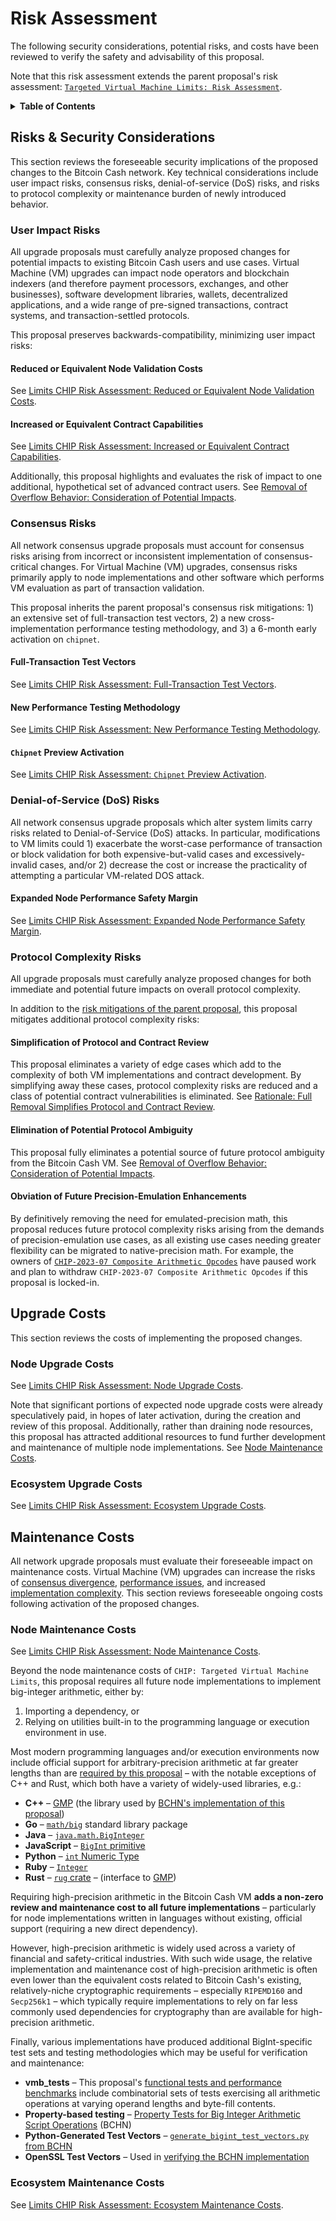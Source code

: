 # Risk Assessment

The following security considerations, potential risks, and costs have been reviewed to verify the safety and advisability of this proposal.

Note that this risk assessment extends the parent proposal's risk assessment: [`Targeted Virtual Machine Limits: Risk Assessment`](https://github.com/bitjson/bch-vm-limits).

<details>

<summary><strong>Table of Contents</strong></summary>

- [Risks \& Security Considerations](#risks--security-considerations)
  - [User Impact Risks](#user-impact-risks)
    - [Reduced or Equivalent Node Validation Costs](#reduced-or-equivalent-node-validation-costs)
    - [Increased or Equivalent Contract Capabilities](#increased-or-equivalent-contract-capabilities)
  - [Consensus Risks](#consensus-risks)
    - [Full-Transaction Test Vectors](#full-transaction-test-vectors)
    - [New Performance Testing Methodology](#new-performance-testing-methodology)
    - [`Chipnet` Preview Activation](#chipnet-preview-activation)
  - [Denial-of-Service (DoS) Risks](#denial-of-service-dos-risks)
    - [Expanded Node Performance Safety Margin](#expanded-node-performance-safety-margin)
  - [Protocol Complexity Risks](#protocol-complexity-risks)
    - [Simplification of Protocol and Contract Review](#simplification-of-protocol-and-contract-review)
    - [Elimination of Potential Protocol Ambiguity](#elimination-of-potential-protocol-ambiguity)
    - [Obviation of Future Precision-Emulation Enhancements](#obviation-of-future-precision-emulation-enhancements)
- [Upgrade Costs](#upgrade-costs)
  - [Node Upgrade Costs](#node-upgrade-costs)
  - [Ecosystem Upgrade Costs](#ecosystem-upgrade-costs)
- [Maintenance Costs](#maintenance-costs)
  - [Node Maintenance Costs](#node-maintenance-costs)
  - [Ecosystem Maintenance Costs](#ecosystem-maintenance-costs)

</details>

## Risks & Security Considerations

This section reviews the foreseeable security implications of the proposed changes to the Bitcoin Cash network. Key technical considerations include user impact risks, consensus risks, denial-of-service (DoS) risks, and risks to protocol complexity or maintenance burden of newly introduced behavior.

### User Impact Risks

All upgrade proposals must carefully analyze proposed changes for potential impacts to existing Bitcoin Cash users and use cases. Virtual Machine (VM) upgrades can impact node operators and blockchain indexers (and therefore payment processors, exchanges, and other businesses), software development libraries, wallets, decentralized applications, and a wide range of pre-signed transactions, contract systems, and transaction-settled protocols.

This proposal preserves backwards-compatibility, minimizing user impact risks:

#### Reduced or Equivalent Node Validation Costs

See [Limits CHIP Risk Assessment: Reduced or Equivalent Node Validation Costs](https://github.com/bitjson/bch-vm-limits/blob/master/risk-assessment.md#reduced-or-equivalent-node-validation-costs).

#### Increased or Equivalent Contract Capabilities

See [Limits CHIP Risk Assessment: Increased or Equivalent Contract Capabilities](https://github.com/bitjson/bch-vm-limits/blob/master/risk-assessment.md#reduced-or-equivalent-node-validation-costs).

Additionally, this proposal highlights and evaluates the risk of impact to one additional, hypothetical set of advanced contract users. See [Removal of Overflow Behavior: Consideration of Potential Impacts](rationale.md#consideration-of-potential-impacts).

### Consensus Risks

All network consensus upgrade proposals must account for consensus risks arising from incorrect or inconsistent implementation of consensus-critical changes. For Virtual Machine (VM) upgrades, consensus risks primarily apply to node implementations and other software which performs VM evaluation as part of transaction validation.

This proposal inherits the parent proposal's consensus risk mitigations: 1) an extensive set of full-transaction test vectors, 2) a new cross-implementation performance testing methodology, and 3) a 6-month early activation on `chipnet`.

#### Full-Transaction Test Vectors

See [Limits CHIP Risk Assessment: Full-Transaction Test Vectors](https://github.com/bitjson/bch-vm-limits/blob/master/risk-assessment.md#full-transaction-test-vectors).

#### New Performance Testing Methodology

See [Limits CHIP Risk Assessment: New Performance Testing Methodology](https://github.com/bitjson/bch-vm-limits/blob/master/risk-assessment.md#new-performance-testing-methodology).

#### `Chipnet` Preview Activation

See [Limits CHIP Risk Assessment: `Chipnet` Preview Activation](https://github.com/bitjson/bch-vm-limits/blob/master/risk-assessment.md#chipnet-preview-activation).

### Denial-of-Service (DoS) Risks

All network consensus upgrade proposals which alter system limits carry risks related to Denial-of-Service (DoS) attacks. In particular, modifications to VM limits could 1) exacerbate the worst-case performance of transaction or block validation for both expensive-but-valid cases and excessively-invalid cases, and/or 2) decrease the cost or increase the practicality of attempting a particular VM-related DOS attack.

#### Expanded Node Performance Safety Margin

See [Limits CHIP Risk Assessment: Expanded Node Performance Safety Margin](https://github.com/bitjson/bch-vm-limits/blob/master/risk-assessment.md#expanded-node-performance-safety-margin).

### Protocol Complexity Risks

All upgrade proposals must carefully analyze proposed changes for both immediate and potential future impacts on overall protocol complexity.

In addition to the [risk mitigations of the parent proposal](https://github.com/bitjson/bch-vm-limits/blob/master/risk-assessment.md#protocol-complexity-risks), this proposal mitigates additional protocol complexity risks:

#### Simplification of Protocol and Contract Review

This proposal eliminates a variety of edge cases which add to the complexity of both VM implementations and contract development. By simplifying away these cases, protocol complexity risks are reduced and a class of potential contract vulnerabilities is eliminated. See [Rationale: Full Removal Simplifies Protocol and Contract Review](rationale.md#full-removal-simplifies-protocol-and-contract-review).

#### Elimination of Potential Protocol Ambiguity

This proposal fully eliminates a potential source of future protocol ambiguity from the Bitcoin Cash VM. See [Removal of Overflow Behavior: Consideration of Potential Impacts](#consideration-of-potential-impacts).

#### Obviation of Future Precision-Emulation Enhancements

By definitively removing the need for emulated-precision math, this proposal reduces future protocol complexity risks arising from the demands of precision-emulation use cases, as all existing use cases needing greater flexibility can be migrated to native-precision math. For example, the owners of [`CHIP-2023-07 Composite Arithmetic Opcodes`](https://github.com/mr-zwets/Composite-Arithmetic-Opcodes/blob/main/README.md) have paused work and plan to withdraw `CHIP-2023-07 Composite Arithmetic Opcodes` if this proposal is locked-in.

## Upgrade Costs

This section reviews the costs of implementing the proposed changes.

### Node Upgrade Costs

See [Limits CHIP Risk Assessment: Node Upgrade Costs](https://github.com/bitjson/bch-vm-limits/blob/master/risk-assessment.md#node-upgrade-costs).

Note that significant portions of expected node upgrade costs were already speculatively paid, in hopes of later activation, during the creation and review of this proposal. Additionally, rather than draining node resources, this proposal has attracted additional resources to fund further development and maintenance of multiple node implementations. See [Node Maintenance Costs](#node-maintenance-costs).

### Ecosystem Upgrade Costs

See [Limits CHIP Risk Assessment: Ecosystem Upgrade Costs](https://github.com/bitjson/bch-vm-limits/blob/master/risk-assessment.md#ecosystem-upgrade-costs).

## Maintenance Costs

All network upgrade proposals must evaluate their foreseeable impact on maintenance costs. Virtual Machine (VM) upgrades can increase the risks of [consensus divergence](#consensus-risks), [performance issues](#denial-of-service-dos-risks), and increased [implementation complexity](#protocol-complexity-risks). This section reviews foreseeable ongoing costs following activation of the proposed changes.

### Node Maintenance Costs

See [Limits CHIP Risk Assessment: Node Maintenance Costs](https://github.com/bitjson/bch-vm-limits/blob/master/risk-assessment.md#node-maintenance-costs).

Beyond the node maintenance costs of `CHIP: Targeted Virtual Machine Limits`, this proposal requires all future node implementations to implement big-integer arithmetic, either by:

1.  Importing a dependency, or
2.  Relying on utilities built-in to the programming language or execution environment in use.

Most modern programming languages and/or execution environments now include official support for arbitrary-precision arithmetic at far greater lengths than are [required by this proposal](./readme.md#technical-specification) – with the notable exceptions of C++ and Rust, which both have a variety of widely-used libraries, e.g.:

- **C++** – [GMP](https://gmplib.org/) (the library used by [BCHN's implementation of this proposal](readme.md#implementations))
- **Go** – [`math/big`](https://pkg.go.dev/math/big) standard library package
- **Java** – [`java.math.BigInteger`](https://docs.oracle.com/en/java/javase/21/docs/api/java.base/java/math/BigInteger.html)
- **JavaScript** – [`BigInt` primitive](https://developer.mozilla.org/en-US/docs/Web/JavaScript/Reference/Global_Objects/BigInt)
- **Python** – [`int` Numeric Type](https://docs.python.org/3/library/stdtypes.html#numeric-types-int-float-complex)
- **Ruby** – [`Integer`](https://ruby-doc.org/core-2.5.1/Integer.html)
- **Rust** – [`rug` crate](https://crates.io/crates/rug) – (interface to [GMP](https://gmplib.org/))

Requiring high-precision arithmetic in the Bitcoin Cash VM **adds a non-zero review and maintenance cost to all future implementations** – particularly for node implementations written in languages without existing, official support (requiring a new direct dependency).

However, high-precision arithmetic is widely used across a variety of financial and safety-critical industries. With such wide usage, the relative implementation and maintenance cost of high-precision arithmetic is often even lower than the equivalent costs related to Bitcoin Cash's existing, relatively-niche cryptographic requirements – especially `RIPEMD160` and `Secp256k1` – which typically require implementations to rely on far less commonly used dependencies for cryptography than are available for high-precision arithmetic.

Finally, various implementations have produced additional BigInt-specific test sets and testing methodologies which may be useful for verification and maintenance:

- **vmb_tests** – This proposal's [functional tests and performance benchmarks](https://github.com/bitjson/bch-vm-limits/blob/master/tests-and-benchmarks.md) include combinatorial sets of tests exercising all arithmetic operations at varying operand lengths and byte-fill contents.
- **Property-based testing** – [Property Tests for Big Integer Arithmetic Script Operations](https://gitlab.com/bitcoin-cash-node/bitcoin-cash-node/-/blob/e6b2c2119a22e1a0fc75f8d9e9cd50e492c19921/doc/bigint-script-property-tests.md) (BCHN)
- **Python-Generated Test Vectors** – [`generate_bigint_test_vectors.py` from BCHN](https://gitlab.com/bitcoin-cash-node/bitcoin-cash-node/-/blob/e6b2c2119a22e1a0fc75f8d9e9cd50e492c19921/src/test/data/generate_bigint_test_vectors.py)
- **OpenSSL Test Vectors** – Used in [verifying the BCHN implementation](https://gitlab.com/cculianu/bitcoin-cash-node/-/commit/814a88c6f6dd14b461699fd540a357c4f4794ea8)

### Ecosystem Maintenance Costs

See [Limits CHIP Risk Assessment: Ecosystem Maintenance Costs](https://github.com/bitjson/bch-vm-limits/blob/master/risk-assessment.md#ecosystem-maintenance-costs).
